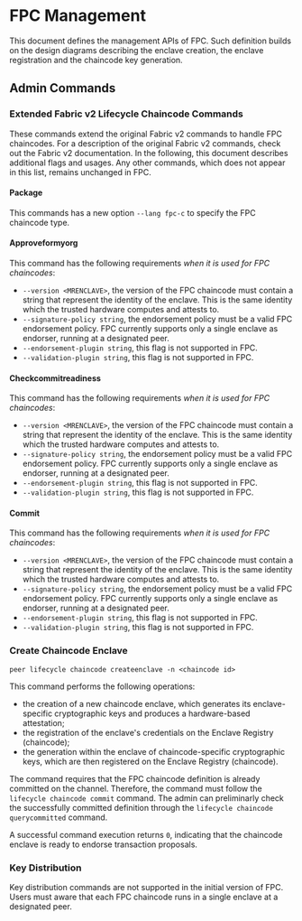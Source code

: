 # FPC Management

This document defines the management APIs of FPC.
Such definition builds on the design diagrams describing the enclave creation, 
the enclave registration and the chaincode key generation.

[//]: # (## Enclave and Chaincode APIs)

[//]: # (### Create Chaincode Enclave)

[//]: # (### Register Chaincode Enclave)

[//]: # (### Generate FPC Chaincode Keys)

## Admin Commands

### Extended Fabric v2 Lifecycle Chaincode Commands

These commands extend the original Fabric v2 commands to handle FPC chaincodes.
For a description of the original Fabric v2 commands, check out the Fabric v2 documentation.
In the following, this document describes additional flags and usages.
Any other commands, which does not appear in this list, remains unchanged in FPC.

#### Package

This commands has a new option `--lang fpc-c` to specify the FPC chaincode type.

#### Approveformyorg

This command has the following requirements *when it is used for FPC chaincodes*:
* `--version <MRENCLAVE>`, the version of the FPC chaincode must contain a string that represent the identity of the enclave. This is the same identity which the trusted hardware computes and attests to.
* `--signature-policy string`, the endorsement policy must be a valid FPC endorsement policy.
FPC currently supports only a single enclave as endorser, running at a designated peer.
* `--endorsement-plugin string`, this flag is not supported in FPC.
* `--validation-plugin string`, this flag is not supported in FPC.

#### Checkcommitreadiness

This command has the following requirements *when it is used for FPC chaincodes*:
* `--version <MRENCLAVE>`, the version of the FPC chaincode must contain a string that represent the identity of the enclave. This is the same identity which the trusted hardware computes and attests to.
* `--signature-policy string`, the endorsement policy must be a valid FPC endorsement policy.
FPC currently supports only a single enclave as endorser, running at a designated peer.
* `--endorsement-plugin string`, this flag is not supported in FPC.
* `--validation-plugin string`, this flag is not supported in FPC.

#### Commit

This command has the following requirements *when it is used for FPC chaincodes*:
* `--version <MRENCLAVE>`, the version of the FPC chaincode must contain a string that represent the identity of the enclave. This is the same identity which the trusted hardware computes and attests to.
* `--signature-policy string`, the endorsement policy must be a valid FPC endorsement policy.
FPC currently supports only a single enclave as endorser, running at a designated peer.
* `--endorsement-plugin string`, this flag is not supported in FPC.
* `--validation-plugin string`, this flag is not supported in FPC.


### Create Chaincode Enclave

```peer lifecycle chaincode createenclave -n <chaincode id>```

This command performs the following operations:
* the creation of a new chaincode enclave,
which generates its enclave-specific cryptographic keys and produces a hardware-based attestation;
* the registration of the enclave's credentials on the Enclave Registry (chaincode);
* the generation within the enclave of chaincode-specific cryptographic keys,
which are then registered on the Enclave Registry (chaincode).

The command requires that the FPC chaincode definition is already committed on the channel.
Therefore, the command must follow the `lifecycle chaincode commit` command.
The admin can preliminarly check the successfully committed definition through
the `lifecycle chaincode querycommitted` command.

A successful command execution returns `0`,
indicating that the chaincode enclave is ready to endorse transaction proposals.


### Key Distribution

Key distribution commands are not supported in the initial version of FPC.
Users must aware that each FPC chaincode runs in a single enclave at a designated peer.

